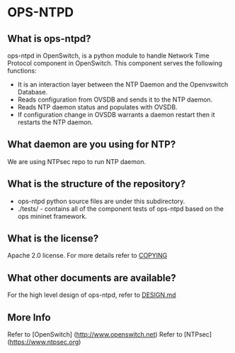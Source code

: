 OPS-NTPD
========

What is ops-ntpd?
-----------------
ops-ntpd in OpenSwitch, is a python module to handle Network Time Protocol component in OpenSwitch. This component serves the following functions:
- It is an interaction layer between the NTP Daemon and the Openvswitch Database.
- Reads configuration from OVSDB and sends it to the NTP daemon.
- Reads NTP daemon status and populates with OVSDB.
- If configuration change in OVSDB warrants a daemon restart then it restarts the NTP daemon.

What daemon are you using for NTP?
-----------------------------------
We are using NTPsec repo to run NTP daemon.

What is the structure of the repository?
----------------------------------------
- ops-ntpd python source files are under this subdirectory.
- ./tests/ - contains all of the component tests of ops-ntpd based on the ops mininet framework.

What is the license?
--------------------
Apache 2.0 license. For more details refer to [COPYING](https://git.openswitch.net/cgit/openswitch/ops-openvswitch/tree/COPYING)

What other documents are available?
----------------------------------
For the high level design of ops-ntpd, refer to [DESIGN.md](DESIGN.md)

More Info
----------
Refer to [OpenSwitch] (http://www.openswitch.net)
Refer to [NTPsec] (https://www.ntpsec.org)
